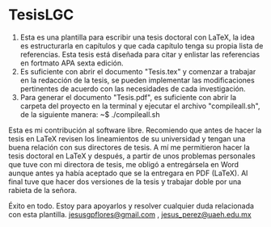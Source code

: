 # TesisLGC
1. Esta es una plantilla para escribir una tesis doctoral con LaTeX, la idea es estructurarla en capítulos y que cada capítulo tenga su propia lista de referencias. Esta tesis está diseñada para citar y enlistar las referencias en fortmato APA sexta edición.
2. Es suficiente con abrir el documento "Tesis.tex" y comenzar a trabajar en la redacción de la tesis, se pueden implementar las modificaciones pertinentes de acuerdo con las necesidades de cada investigación.
3. Para generar el documento "Tesis.pdf", es suficiente con abrir la carpeta del proyecto en la terminal y ejecutar el archivo "compileall.sh", de la siguiente manera: ~$ ./compileall.sh

Esta es mi contribución al software libre.
Recomiendo que antes de hacer la tesis en LaTeX revisen los lineamientos de su universidad y tengan una buena relación con sus directores de tesis. A mí me permitieron hacer la tesis doctoral en LaTeX y después, a partir de unos problemas personales que tuve con mi directora de tesis, me obligó a entregársela en Word aunque antes ya había aceptado que se la entregara en PDF (LaTeX). Al final tuve que hacer dos versiones de la tesis y trabajar doble por una rabieta de la señora. 

Éxito en todo. 
Estoy para apoyarlos y resolver cualquier duda relacionada con esta plantilla.
jesusgpflores@gmail.com ,
jesus_perez@uaeh.edu.mx
